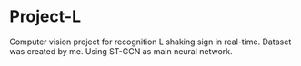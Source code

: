 # Project-L
Computer vision project for recognition L shaking sign in real-time. Dataset was created by me. Using ST-GCN as main neural network.
